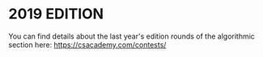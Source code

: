 # 2019 EDITION

You can find details about the last year's edition rounds of the algorithmic section here: https://csacademy.com/contests/




